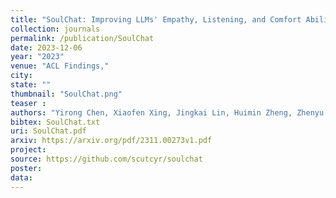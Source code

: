 ```yaml
---
title: "SoulChat: Improving LLMs' Empathy, Listening, and Comfort Abilities through Fine-tuning with Multi-turn Empathy Conversations"
collection: journals
permalink: /publication/SoulChat
date: 2023-12-06
year: "2023"
venue: "ACL Findings,"
city: 
state: ""
thumbnail: "SoulChat.png"
teaser : 
authors: "Yirong Chen, Xiaofen Xing, Jingkai Lin, Huimin Zheng, Zhenyu Wang, Qi Liu, Xiangmin Xu"
bibtex: SoulChat.txt
uri: SoulChat.pdf
arxiv: https://arxiv.org/pdf/2311.00273v1.pdf
project: 
source: https://github.com/scutcyr/soulchat
poster: 
data:
---
```

